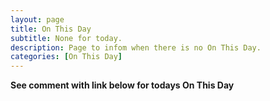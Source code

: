 ```yaml
---
layout: page
title: On This Day
subtitle: None for today.
description: Page to infom when there is no On This Day.
categories: [On This Day]
---
```


**See comment with link below for todays On This Day**
